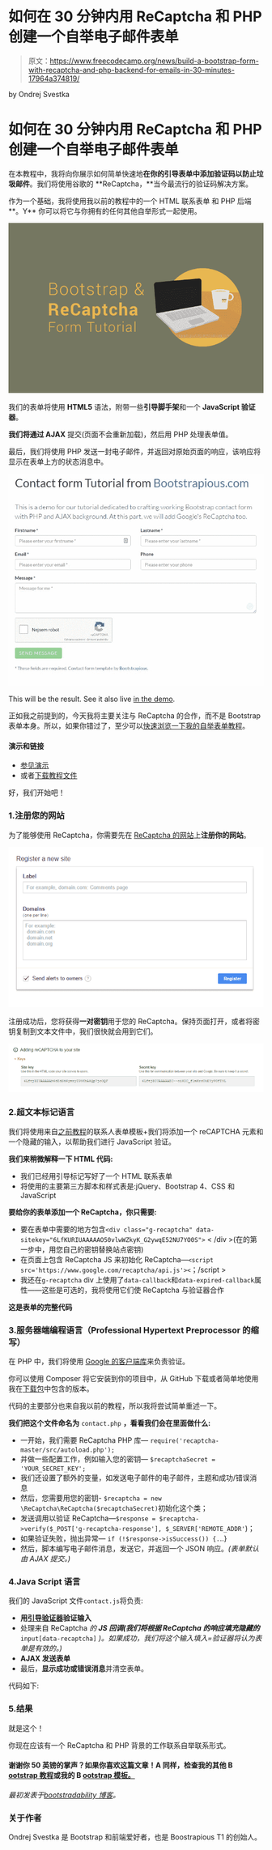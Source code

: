 # 如何在 30 分钟内用 ReCaptcha 和 PHP 创建一个自举电子邮件表单

> 原文：<https://www.freecodecamp.org/news/build-a-bootstrap-form-with-recaptcha-and-php-backend-for-emails-in-30-minutes-17964a374819/>

by Ondrej Svestka

# 如何在 30 分钟内用 ReCaptcha 和 PHP 创建一个自举电子邮件表单

在本教程中，我将向你展示如何简单快速地**在你的引导表单中添加验证码以防止垃圾邮件**。我们将使用谷歌的 **ReCaptcha，**当今最流行的验证码解决方案。

作为一个基础，我将使用我以前的教程中的一个 HTML 联系表单 和 PHP 后端**。Y** 你可以将它与你拥有的任何其他自举形式一起使用。

![0*-rFtK5Bs2Y2Ugvib](img/2af96c0b59b296eb30fff313ca05b47c.png)

我们的表单将使用 **HTML5** 语法，附带一些**引导脚手架**和一个 **JavaScript 验证器**。

**我们将通过 AJAX** 提交(页面不会重新加载)，然后用 PHP 处理表单值。

最后，我们将使用 PHP 发送一封电子邮件，并返回对原始页面的响应，该响应将显示在表单上方的状态消息中。

![0*Lm6jtqIQlaFNeeXU](img/85315bacbe966e4131eca610f0a2ab98.png)

This will be the result. See it also live [in the demo](https://bootstrapious.com/tutorial/recaptcha/).

正如我之前提到的，今天我将主要关注与 ReCaptcha 的合作，而不是 Bootstrap 表单本身。所以，如果你错过了，至少可以[快速浏览一下我的自举表单教程](https://bootstrapious.com/p/how-to-build-a-working-bootstrap-contact-form)。

#### 演示和链接

*   [参见演示](https://bootstrapious.com/tutorial/recaptcha/)
*   或者[下载教程文件](https://bootstrapious.com/p/bootstrap-recaptcha#demo-and-links)

好，我们开始吧！

### 1.注册您的网站

为了能够使用 ReCaptcha，你需要先在 [ReCaptcha 的网站](https://www.google.com/recaptcha/admin)上**注册你的网站**。

![0*GRk4rP9nglbHOw7V](img/8af10aaf408ff446ac976091938d8616.png)

注册成功后，您将获得**一对密钥**用于您的 ReCaptcha。保持页面打开，或者将密钥复制到文本文件中，我们很快就会用到它们。

![0*G0dDkucp15TJJFNa](img/8ddaa42faa6693a35d5f6b53e1a54775.png)

### 2.超文本标记语言

我们将使用来自[之前教程](https://bootstrapious.com/p/how-to-build-a-working-bootstrap-contact-form)的联系人表单模板+我们将添加一个 reCAPTCHA 元素和一个隐藏的输入，以帮助我们进行 JavaScript 验证。

**我们来稍微解释一下 HTML 代码:**

*   我们已经用引导标记写好了一个 HTML 联系表单
*   将使用的主要第三方脚本和样式表是:jQuery、Bootstrap 4、CSS 和 JavaScript

**要给你的表单添加一个 ReCaptcha，你只需要:**

*   要在表单中需要的地方包含`<div class="g-recaptcha" data-sitekey="6LfKURIUAAAAAO50vlwWZkyK_G2ywqE52NU7YO0S">` < /div >(在的第一步中，用您自己的密钥替换站点密钥)
*   在页面上包含 ReCaptcha JS 来初始化 ReCaptcha—`<script src='https://www.google.com/recaptcha/api.js'><`；/script >
*   我还在`g-recaptcha` div 上使用了`data-callback`和`data-expired-callback`属性——这些是可选的，我将使用它们使 ReCaptcha 与验证器合作

**这是表单的完整代码**

### 3.服务器端编程语言（Professional Hypertext Preprocessor 的缩写）

在 PHP 中，我们将使用 [Google 的客户端库](https://github.com/google/recaptcha)来负责验证。

你可以使用 Composer 将它安装到你的项目中，从 GitHub 下载或者简单地使用我在[下载包](https://bootstrapious.com/tutorial/files/recaptcha.zip)中包含的版本。

代码的主要部分也来自我以前的教程，所以我将尝试简单重述一下。

**我们把这个文件命名为** `contact.php` **，看看我们会在里面做什么:**

*   一开始，我们需要 ReCaptcha PHP 库— `require('recaptcha-master/src/autoload.php');`
*   并做一些配置工作，例如输入您的密钥— `$recaptchaSecret = 'YOUR_SECRET_KEY';`
*   我们还设置了额外的变量，如发送电子邮件的电子邮件，主题和成功/错误消息
*   然后，您需要用您的密钥- `$recaptcha = new \ReCaptcha\ReCaptcha($recaptchaSecret)`初始化这个类；
*   发送调用以验证 ReCaptcha—`$response = $recaptcha->verify($_POST['g-recaptcha-response'], $_SERVER['REMOTE_ADDR'`)；
*   如果验证失败，抛出异常— `if (!$response->isSuccess()) {.`..}
*   然后，脚本编写电子邮件消息，发送它，并返回一个 JSON 响应。*(表单默认由 AJAX 提交。)*

### 4.Java Script 语言

我们的 JavaScript 文件`contact.js`将负责:

*   **用[引导验证器](http://1000hz.github.io/bootstrap-validator/)验证输入**
*   处理来自 ReCaptcha *的 **JS 回调(我们将根据 ReCaptcha 的响应填充隐藏的*** `input[data-recaptcha]` *)。如果成功，我们将这个输入填入=验证器将认为表单是有效的。)*
*   **AJAX 发送表单**
*   最后，**显示成功或错误消息**并清空表单。

代码如下:

### 5.结果

就是这个！

你现在应该有一个 ReCaptcha 和 PHP 背景的工作联系自举联系形式。

#### 谢谢你 50 英镑的掌声？如果你喜欢这篇文章！A **同样，检查我的其他 B [ootstrap 教程](https://bootstrapious.com/tutorials)或我的 B [ootstrap 模板。](https://bootstrapious.com/free-templates)**

*最初发表于[bootstradability 博客](https://bootstrapious.com/p/bootstrap-recaptcha)。*

### 关于作者

Ondrej Svestka 是 Bootstrap 和前端爱好者，也是 Boostrapious T1 的创始人。